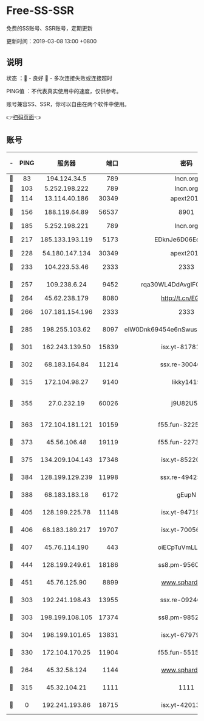 # Free-SS-SSR

免费的SS账号、SSR账号，定期更新

更新时间：2019-03-08 13:00 +0800

## 说明

状态     ：🙂 - 良好 🙁 - 多次连接失败或连接超时

PING值   ：不代表真实使用中的速度，仅供参考。

账号兼容SS、SSR，你可以自由在两个软件中使用。

👉[扫码页面](https://liesauer.github.io/Free-SS-SSR/)👈

## 账号

|-|PING|服务器|端口|密码|加密方式|区域|
|:----:|:----:|:-----:|-----:|:----:|:----:|:----:|
|🙂|83|194.124.34.5|789|lncn.org|rc4|JP|
|🙂|103|5.252.198.222|789|lncn.org|rc4|JP|
|🙂|114|13.114.40.186|30349|apext2019|chacha20|JP|
|🙂|156|188.119.64.89|56537|8901|aes-256-cfb|RU|
|🙂|185|5.252.198.221|789|lncn.org|rc4|JP|
|🙂|217|185.133.193.119|5173|EDknJe6D06EoWDaw|aes-256-cfb|US|
|🙂|228|54.180.147.134|30349|apext2019|chacha20|KR|
|🙂|233|104.223.53.46|2333|2333|aes-256-cfb|US|
|🙂|257|109.238.6.24|9452|rqa30WL4DdAvgIFG6Fs3znzTa|aes-256-cfb|FR|
|🙂|264|45.62.238.179|8080|http://t.cn/EGJIyrl|rc4-md5|CA|
|🙂|266|107.181.154.196|2333|2333|aes-256-cfb|US|
|🙂|285|198.255.103.62|8097|eIW0Dnk69454e6nSwuspv9DmS201tQ0D|aes-256-cfb|US|
|🙂|301|162.243.139.50|15839|isx.yt-81781713|aes-256-cfb|US|
|🙂|302|68.183.164.84|11214|ssx.re-30046337|aes-256-cfb|US|
|🙂|315|172.104.98.27|9140|likky1415|aes-256-cfb|JP|
|🙂|355|27.0.232.19|60026|j9U82U53|xchacha20-ietf-poly1305|HK|
|🙂|363|172.104.181.121|10159|f55.fun-32253878|aes-256-cfb|SG|
|🙂|373|45.56.106.48|19119|f55.fun-22731576|aes-256-cfb|US|
|🙂|375|134.209.104.143|17348|isx.yt-85220846|aes-256-cfb|SG|
|🙂|384|128.199.129.239|11998|ssx.re-49425737|aes-256-cfb|SG|
|🙂|388|68.183.183.18|6172|gEupN|aes-256-cfb|SG|
|🙂|405|128.199.225.78|11148|isx.yt-94719488|aes-256-cfb|SG|
|🙂|406|68.183.189.217|19707|isx.yt-70056316|aes-256-cfb|SG|
|🙂|407|45.76.114.190|443|oiECpTuVmLLxk4Ts|aes-256-cfb|AU|
|🙂|444|128.199.249.61|18186|ss8.pm-95603573|aes-256-cfb|SG|
|🙂|451|45.76.125.90|8899|www.sphard.com|aes-256-cfb|AU|
|🙂|303|192.241.198.43|13955|ssx.re-09246977|aes-256-cfb|US|
|🙂|303|198.199.108.105|17374|ss8.pm-98527684|aes-256-cfb|US|
|🙂|304|198.199.101.65|13831|isx.yt-67979439|aes-256-cfb|US|
|🙂|330|172.104.170.25|11904|f55.fun-55158712|aes-256-cfb|SG|
|🙁|264|45.32.58.124|1144|www.sphard.com|aes-256-cfb|JP|
|🙁|315|45.32.104.21|1111|1111|aes-256-cfb|SG|
|🙁|0|192.241.193.86|18715|isx.yt-42013662|aes-256-cfb|US|
